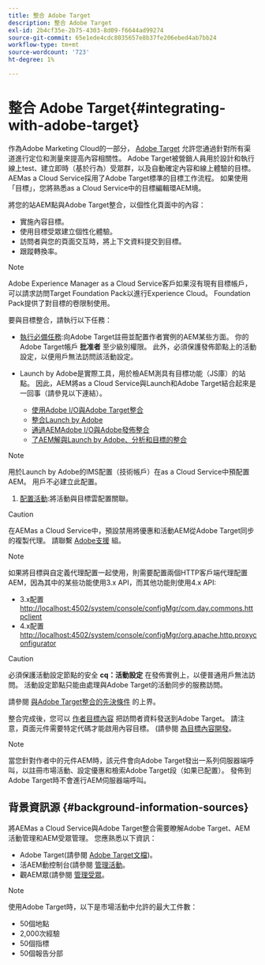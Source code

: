 ```yaml
---
title: 整合 Adobe Target
description: 整合 Adobe Target
exl-id: 2b4cf35e-2b75-4303-8d09-f6644ad99274
source-git-commit: 65e1ede4cdc8035657e8b37fe206ebed4ab7bb24
workflow-type: tm+mt
source-wordcount: '723'
ht-degree: 1%

---
```


# 整合 Adobe Target{#integrating-with-adobe-target}

作為Adobe Marketing Cloud的一部分， [Adobe Target](http://www.adobe.com/solutions/testing-targeting/testandtarget.html) 允許您通過針對所有渠道進行定位和測量來提高內容相關性。 Adobe Target被營銷人員用於設計和執行線上test、建立即時（基於行為）受眾群，以及自動確定內容和線上體驗的目標。 AEMas a Cloud Service採用了Adobe Target標準的目標工作流程。 如果使用「目標」，您將熟悉as a Cloud Service中的目標編輯環AEM境。

將您的站AEM點與Adobe Target整合，以個性化頁面中的內容：

* 實施內容目標。
* 使用目標受眾建立個性化體驗。
* 訪問者與您的頁面交互時，將上下文資料提交到目標。
* 跟蹤轉換率。

>[!NOTE]
>
>Adobe Experience Manager as a Cloud Service客戶如果沒有現有目標帳戶，可以請求訪問Target Foundation Pack以進行Experience Cloud。  Foundation Pack提供了對目標的卷限制使用。


要與目標整合，請執行以下任務：

* [執行必備任務](https://experienceleague.adobe.com/docs/experience-manager-65/administering/integration/target-requirements.html):向Adobe Target註冊並配置作者實例的AEM某些方面。 你的Adobe Target帳戶 **批准者** 至少級別權限。 此外，必須保護發佈節點上的活動設定，以便用戶無法訪問該活動設定。

* Launch by Adobe是實際工具，用於檢AEM測具有目標功能（JS庫）的站點。 因此，AEM將as a Cloud Service與Launch和Adobe Target結合起來是一回事（請參見以下連結）。

   * [使用Adobe I/O與Adobe Target整合](https://experienceleague.adobe.com/docs/experience-manager-65/administering/integration/integration-ims-adobe-io.html)
   * [整合Launch by Adobe](https://experienceleague.adobe.com/docs/experience-manager-learn/sites/integrations/adobe-launch-integration-tutorial-understand.html)
   * [通過AEMAdobe I/O與Adobe發佈整合](https://helpx.adobe.com/experience-manager/using/aem_launch_adobeio_integration.html)
   * [了AEM解與Launch by Adobe、分析和目標的整合](https://helpx.adobe.com/experience-manager/kt/integration/using/aem-launch-integration-tutorial-understand.html)

>[!NOTE]
>
>用於Launch by Adobe的IMS配置（技術帳戶）在as a Cloud Service中預配置AEM。 用戶不必建立此配置。

1. [配置活動](https://experienceleague.adobe.com/docs/experience-manager-65/authoring/personalization/activitylib.html):將活動與目標雲配置關聯。

>[!CAUTION]
>
>在AEMas a Cloud Service中，預設禁用將優惠和活動AEM從Adobe Target同步的複製代理。 請聯繫 [Adobe支援](https://helpx.adobe.com/contact/enterprise-support.ec.html#experience-manager) 組。

>[!NOTE]
>
>如果將目標與自定義代理配置一起使用，則需要配置兩個HTTP客戶端代理配置AEM，因為其中的某些功能使用3.x API，而其他功能則使用4.x API:
>
>* 3.x配置 [http://localhost:4502/system/console/configMgr/com.day.commons.httpclient](http://localhost:4502/system/console/configMgr/com.day.commons.httpclient)
>* 4.x配置 [http://localhost:4502/system/console/configMgr/org.apache.http.proxyconfigurator](http://localhost:4502/system/console/configMgr/org.apache.http.proxyconfigurator)
>


>[!CAUTION]
>
>必須保護活動設定節點的安全 **cq：活動設定** 在發佈實例上，以便普通用戶無法訪問。 活動設定節點只能由處理與Adobe Target的活動同步的服務訪問。
>
>請參閱 [與Adobe Target整合的先決條件](https://experienceleague.adobe.com/docs/experience-manager-65/administering/integration/target-requirements.html#securing-the-activity-settings-node) 的上界。

整合完成後，您可以 [作者目標內容](https://experienceleague.adobe.com/docs/experience-manager-65/authoring/personalization/content-targeting-touch.html) 把訪問者資料發送到Adobe Target。 請注意，頁面元件需要特定代碼才能啟用內容目標。 (請參閱 [為目標內容開發](https://experienceleague.adobe.com/docs/experience-manager-65/developing/personlization/target.html)。

>[!NOTE]
>
>當您針對作者中的元件AEM時，該元件會向Adobe Target發出一系列伺服器端呼叫，以註冊市場活動、設定優惠和檢索Adobe Target段（如果已配置）。 發佈到Adobe Target時不會進行AEM伺服器端呼叫。

## 背景資訊源 {#background-information-sources}

將AEMas a Cloud Service與Adobe Target整合需要瞭解Adobe Target、AEM活動管理和AEM受眾管理。 您應熟悉以下資訊：

* Adobe Target(請參閱 [Adobe Target文檔](https://experienceleague.adobe.com/docs/target/using/target-home.html))。
* 活AEM動控制台(請參閱 [管理活動](https://experienceleague.adobe.com/docs/experience-manager-65/authoring/personalization/activitylib.html)。
* 觀AEM眾(請參閱 [管理受眾](https://experienceleague.adobe.com/docs/experience-manager-65/authoring/personalization/managing-audiences.html)。

>[!NOTE]
>
>使用Adobe Target時，以下是市場活動中允許的最大工件數：
>
>* 50個地點
>* 2,000次經驗
>* 50個指標
>* 50個報告分部

